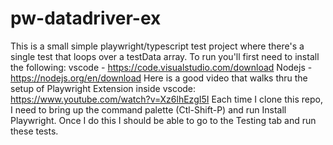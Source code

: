 # pw-datadriver-ex
This is a small simple playwright/typescript test project where there's a single test that loops over a testData array.
To run you'll first need to install the following:
vscode - https://code.visualstudio.com/download
Nodejs - https://nodejs.org/en/download
Here is a good video that walks thru the setup of Playwright Extension inside vscode: https://www.youtube.com/watch?v=Xz6lhEzgI5I
Each time I clone this repo, I need to bring up the command palette (Ctl-Shift-P) and run Install Playwright. Once I do this I should be able to go to the Testing tab and run these tests.


